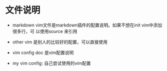 # 文件说明

- markdown vim文件是markdown插件的配置说明。如果不想在init vim中添加很多行，可
  以使用source 来引用

- other vim 是别人的比较好的配置，可以直接使用

- vim config doc 是vim配置说明

- my vim config: 自己尝试使用的vim配置

